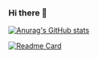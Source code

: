 ### Hi there 👋

[![Anurag's GitHub stats](https://github-readme-stats.vercel.app/api?username=anupam2020)](https://github.com/anuraghazra/github-readme-stats)

[![Readme Card](https://github-readme-stats.vercel.app/api/pin/?username=anupambasak2020&repo=APKFiles)](https://github.com/anuraghazra/github-readme-stats)
